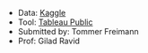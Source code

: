 * Data: [Kaggle](https://www.kaggle.com/datasets/tsiaras/uk-road-safety-accidents-and-vehicles/data?select=Vehicle_Information.csv)
* Tool: [Tableau Public](https://www.tableau.com/)
* Submitted by: Tommer Freimann
* Prof: Gilad Ravid
